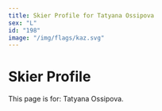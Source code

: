 ```yaml
---
title: Skier Profile for Tatyana Ossipova
sex: "L"
id: "198"
image: "/img/flags/kaz.svg" 
---
```


# Skier Profile

This page is for: Tatyana Ossipova.
    